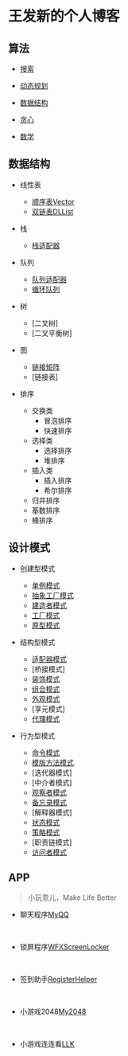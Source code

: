 # 王发新的个人博客

## 算法

* [搜索](links/algorithms/search.html)

* [动态规划]()

* [数据结构]()

* [贪心]()

* [数学]()

## 数据结构

* 线性表
  * [顺序表Vector](https://github.com/faxinwang/DataStructure/blob/master/cpp/Vector/Vector.hpp)
  * [双链表DLList](https://github.com/faxinwang/DataStructure/blob/master/cpp/List/DLList.hpp)

* 栈
  * [栈适配器](https://github.com/faxinwang/DataStructure/blob/master/cpp/Stack/Stack.hpp)

* 队列
  * [队列适配器](https://github.com/faxinwang/DataStructure/blob/master/cpp/Queue/Queue.hpp)
  * [循环队列](https://github.com/faxinwang/DataStructure/blob/master/cpp/Queue/CircularQueue.hpp)

* 树
  * [二叉树]
  * [二叉平衡树]

* 图
  * [链接矩阵](https://github.com/faxinwang/DataStructure/blob/master/cpp/Graph/MatrixGraph.hpp)
  * [链接表]

* 排序
  * 交换类
    * 冒泡排序
    * 快速排序
  * 选择类
    * 选择排序
    * 堆排序
  * 插入类
    * 插入排序
    * 希尔排序
  * 归并排序
  * 基数排序
  * 桶排序

## 设计模式

* 创建型模式
  * [单例模式](https://github.com/faxinwang/JavaNote/tree/master/DesignPattern/Singleton)
  * [抽象工厂模式](https://github.com/faxinwang/JavaNote/tree/master/DesignPattern/abstractFactory)
  * [建造者模式](https://github.com/faxinwang/JavaNote/tree/master/DesignPattern/builder)
  * [工厂模式](https://github.com/faxinwang/JavaNote/tree/master/DesignPattern/simpleFactory)
  * [原型模式](https://github.com/faxinwang/JavaNote/tree/master/DesignPattern/prototype)

* 结构型模式
  * [适配器模式](https://github.com/faxinwang/JavaNote/tree/master/DesignPattern/adapter)
  * [桥接模式]
  * [装饰模式](https://github.com/faxinwang/JavaNote/tree/master/DesignPattern/decorator)
  * [组合模式](https://github.com/faxinwang/JavaNote/tree/master/DesignPattern/composite)
  * [外观模式](https://github.com/faxinwang/JavaNote/tree/master/DesignPattern/facade)
  * [享元模式]
  * [代理模式](https://github.com/faxinwang/JavaNote/tree/master/DesignPattern/proxy)

* 行为型模式
  * [命令模式](https://github.com/faxinwang/JavaNote/tree/master/DesignPattern/command)
  * [模版方法模式](https://github.com/faxinwang/JavaNote/tree/master/DesignPattern/templateMethod)
  * [迭代器模式]
  * [中介者模式]
  * [观察者模式](https://github.com/faxinwang/JavaNote/tree/master/DesignPattern/observer)
  * [备忘录模式](https://github.com/faxinwang/JavaNote/tree/master/DesignPattern/memento)
  * [解释器模式]
  * [状态模式](https://github.com/faxinwang/JavaNote/tree/master/DesignPattern/state)
  * [策略模式](https://github.com/faxinwang/JavaNote/tree/master/DesignPattern/strategy)
  * [职责链模式]
  * [访问者模式](https://github.com/faxinwang/JavaNote/tree/master/DesignPattern/visitor)

## APP

>小玩意儿，Make Life Better

* 聊天程序[MyQQ](https://github.com/faxinwang/MyQQ)
<br>

* 锁屏程序[WFXScreenLocker](https://github.com/faxinwang/WFXScreenLocker)
<br>

* 签到助手[RegisterHelper](https://github.com/faxinwang/RegisterHelper)
<br>

* 小游戏2048[My2048](https://github.com/faxinwang/My2048)
<br>

* 小游戏连连看[LLK](https://github.com/faxinwang/LLK)
<br>
